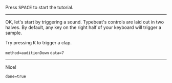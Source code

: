 Press <kbd>SPACE</kbd> to start the tutorial.

---

OK, let's start by triggering a sound. Typebeat's controls are laid out in two halves.
By default, any key on the right half of your keyboard will trigger a sample.

Try pressing <kbd>K</kbd> to trigger a clap.

`method=auditionDown` `data=7`

---

Nice!

`done=true`
